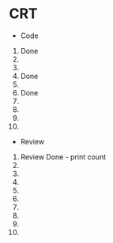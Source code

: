 # CRT
- Code
1. Done
2.
3.
4. Done
5.
6. Done
7.
8.
9.
10.
- Review
1. Review Done - print count 
2.
3.
4.
5.
6.
7.
8.
9.
10.

